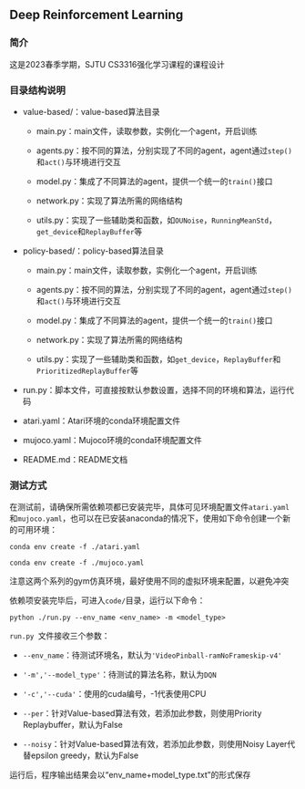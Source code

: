 ## Deep Reinforcement Learning

### 简介

这是2023春季学期，SJTU CS3316强化学习课程的课程设计



### 目录结构说明



+ value-based/：value-based算法目录

  + main.py：main文件，读取参数，实例化一个agent，开启训练
  + agents.py：按不同的算法，分别实现了不同的agent，agent通过`step()`和`act()`与环境进行交互

  + model.py：集成了不同算法的agent，提供一个统一的`train()`接口
  + network.py：实现了算法所需的网络结构
  + utils.py：实现了一些辅助类和函数，如`OUNoise`，`RunningMeanStd`，`get_device`和`ReplayBuffer`等

+ policy-based/：policy-based算法目录

  + main.py：main文件，读取参数，实例化一个agent，开启训练
  + agents.py：按不同的算法，分别实现了不同的agent，agent通过`step()`和`act()`与环境进行交互

  + model.py：集成了不同算法的agent，提供一个统一的`train()`接口
  + network.py：实现了算法所需的网络结构
  + utils.py：实现了一些辅助类和函数，如`get_device`，`ReplayBuffer`和`PrioritizedReplayBuffer`等

+ run.py：脚本文件，可直接按默认参数设置，选择不同的环境和算法，运行代码

+ atari.yaml：Atari环境的conda环境配置文件

+ mujoco.yaml：Mujoco环境的conda环境配置文件

+ README.md：README文档



### 测试方式

在测试前，请确保所需依赖项都已安装完毕，具体可见环境配置文件`atari.yaml`和`mujoco.yaml`，也可以在已安装anaconda的情况下，使用如下命令创建一个新的可用环境：

~~~shell
conda env create -f ./atari.yaml
~~~

~~~shell
conda env create -f ./mujoco.yaml
~~~

注意这两个系列的gym仿真环境，最好使用不同的虚拟环境来配置，以避免冲突



依赖项安装完毕后，可进入`code/`目录，运行以下命令：

~~~shell
python ./run.py --env_name <env_name> -m <model_type>
~~~

`run.py `文件接收三个参数：

+ `--env_name`：待测试环境名，默认为`'VideoPinball-ramNoFrameskip-v4'`

+ `'-m','--model_type'`：待测试的算法名称，默认为`DQN`
+ `'-c','--cuda'`：使用的cuda编号，-1代表使用CPU
+ `--per`：针对Value-based算法有效，若添加此参数，则使用Priority Replaybuffer，默认为False
+ `--noisy`：针对Value-based算法有效，若添加此参数，则使用Noisy Layer代替epsilon greedy，默认为False



运行后，程序输出结果会以“env_name+model_type.txt”的形式保存